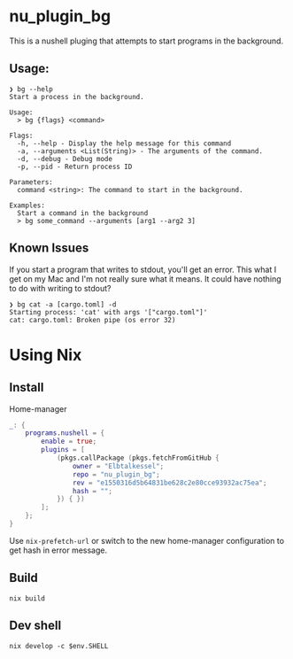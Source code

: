 # nu_plugin_bg

This is a nushell pluging that attempts to start programs in the background.

## Usage:

```nushell
❯ bg --help
Start a process in the background.

Usage:
  > bg {flags} <command>

Flags:
  -h, --help - Display the help message for this command
  -a, --arguments <List(String)> - The arguments of the command.
  -d, --debug - Debug mode
  -p, --pid - Return process ID

Parameters:
  command <string>: The command to start in the background.

Examples:
  Start a command in the background
  > bg some_command --arguments [arg1 --arg2 3]
```

## Known Issues

If you start a program that writes to stdout, you'll get an error. This what I get on my Mac and I'm not really sure what it means. It could have nothing to do with writing to stdout?

```nushell
❯ bg cat -a [cargo.toml] -d
Starting process: 'cat' with args '["cargo.toml"]'
cat: cargo.toml: Broken pipe (os error 32)
```

# Using Nix

## Install

Home-manager

```nix
_: {
    programs.nushell = {
        enable = true;
        plugins = [
            (pkgs.callPackage (pkgs.fetchFromGitHub {
                owner = "Elbtalkessel";
                repo = "nu_plugin_bg";
                rev = "e1550316d5b64831be628c2e80cce93932ac75ea";
                hash = "";
            }) { })
        ];
    };
}
```

Use `nix-prefetch-url` or switch to the new home-manager configuration to get hash in error message.

## Build

```shell
nix build
```

## Dev shell

```nushell
nix develop -c $env.SHELL
```
